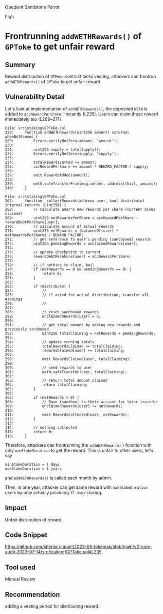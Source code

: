 Obedient Sandstone Parrot

high

# Frontrunning ````addWETHRewards()```` of ````GPToke```` to get unfair reward
## Summary
Reward distribution of ````GTPoke```` contract  lacks vesting, attackers can frontrun ````addWETHRewards()```` of ````GPToke```` to get unfair reward. 


## Vulnerability Detail
Let's look at implementation of ````addWETHRewards()````, the deposited ````WETH```` is added to ````accRewardPerShare ```` instantly (L235). Users can claim these reward immediately too (L269~271).
```solidity
File: src\staking\GPToke.sol
228:     function addWETHRewards(uint256 amount) external whenNotPaused {
229:         Errors.verifyNotZero(amount, "amount");
230: 
231:         uint256 supply = totalSupply();
232:         Errors.verifyNotZero(supply, "supply");
233: 
234:         totalRewardsEarned += amount;
235:         accRewardPerShare += amount * REWARD_FACTOR / supply;
236: 
237:         emit RewardsAdded(amount);
238: 
239:         weth.safeTransferFrom(msg.sender, address(this), amount);
240:     }

File: src\staking\GPToke.sol
267:     function _collectRewards(address user, bool distribute) internal returns (uint256) {
268:         // calculate user's new rewards per share (current minus claimed)
269:         uint256 netRewardsPerShare = accRewardPerShare - rewardDebtPerShare[user];
270:         // calculate amount of actual rewards
271:         uint256 netRewards = (balanceOf(user) * netRewardsPerShare) / REWARD_FACTOR;
272:         // get reference to user's pending (sandboxed) rewards
273:         uint256 pendingRewards = unclaimedRewards[user];
274: 
275:         // update checkpoint to current
276:         rewardDebtPerShare[user] = accRewardPerShare;
277: 
278:         // if nothing to claim, bail
279:         if (netRewards == 0 && pendingRewards == 0) {
280:             return 0;
281:         }
282: 
283:         if (distribute) {
284:             //
285:             // if asked for actual distribution, transfer all earnings
286:             //
287: 
288:             // reset sandboxed rewards
289:             unclaimedRewards[user] = 0;
290: 
291:             // get total amount by adding new rewards and previously sandboxed
292:             uint256 totalClaiming = netRewards + pendingRewards;
293: 
294:             // update running totals
295:             totalRewardsClaimed += totalClaiming;
296:             rewardsClaimed[user] += totalClaiming;
297: 
298:             emit RewardsClaimed(user, totalClaiming);
299: 
300:             // send rewards to user
301:             weth.safeTransfer(user, totalClaiming);
302: 
303:             // return total amount claimed
304:             return totalClaiming;
305:         }
306: 
307:         if (netRewards > 0) {
308:             // Save (sandbox) to their account for later transfer
309:             unclaimedRewards[user] += netRewards;
310: 
311:             emit RewardsCollected(user, netRewards);
312:         }
313: 
314:         // nothing collected
315:         return 0;
316:     }

```

Therefore, attackers can frontrunning the ````addWETHRewards()```` function with only ````minStakeDuration```` to get the reward.
This is unfair to other users, let's say
```solidity
minStakeDuration = 1 days
maxStakeDuration = 1 years
```
and  ````addWETHRewards()```` is called each month by admin.

Then, in one year, attacker can get same reward with ````maxStakeDuration ```` users by only actually providing ````12 days```` staking.


## Impact
Unfair distribution of reward.

## Code Snippet
https://github.com/sherlock-audit/2023-06-tokemak/blob/main/v2-core-audit-2023-07-14/src/staking/GPToke.sol#L235

## Tool used

Manual Review

## Recommendation
adding a vesting period for distributing reward.